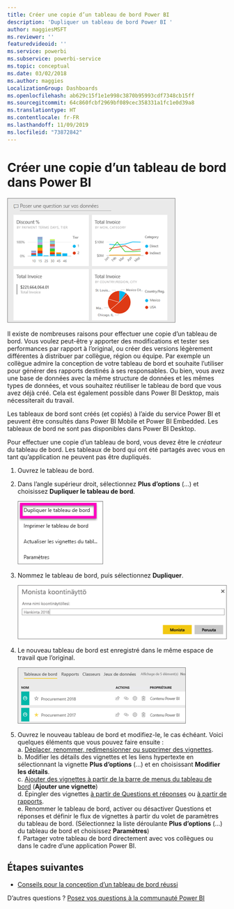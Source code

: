 ```yaml
---
title: Créer une copie d’un tableau de bord Power BI
description: 'Dupliquer un tableau de bord Power BI '
author: maggiesMSFT
ms.reviewer: ''
featuredvideoid: ''
ms.service: powerbi
ms.subservice: powerbi-service
ms.topic: conceptual
ms.date: 03/02/2018
ms.author: maggies
LocalizationGroup: Dashboards
ms.openlocfilehash: ab629c15f1e1e998c3870b95993cdf7348cb15ff
ms.sourcegitcommit: 64c860fcbf2969bf089cec358331a1fc1e0d39a8
ms.translationtype: HT
ms.contentlocale: fr-FR
ms.lasthandoff: 11/09/2019
ms.locfileid: "73872842"
---
```

# <a name="create-a-copy-of-a-dashboard-in-power-bi-service"></a>Créer une copie d’un tableau de bord dans Power BI
![tableau de bord](media/service-dashboard-copy/power-bi-dashboard.png)

 Il existe de nombreuses raisons pour effectuer une copie d’un tableau de bord. Vous voulez peut-être y apporter des modifications et tester ses performances par rapport à l’original, ou créer des versions légèrement différentes à distribuer par collègue, région ou équipe. Par exemple un collègue admire la conception de votre tableau de bord et souhaite l’utiliser pour générer des rapports destinés à ses responsables. Ou bien, vous avez une base de données avec la même structure de données et les mêmes types de données, et vous souhaitez réutiliser le tableau de bord que vous avez déjà créé. Cela est également possible dans Power BI Desktop, mais nécessiterait du travail. 

Les tableaux de bord sont créés (et copiés) à l’aide du service Power BI et peuvent être consultés dans Power BI Mobile et Power BI Embedded.  Les tableaux de bord ne sont pas disponibles dans Power BI Desktop. 

Pour effectuer une copie d’un tableau de bord, vous devez être le *créateur* du tableau de bord. Les tableaux de bord qui ont été partagés avec vous en tant qu’application ne peuvent pas être dupliqués.

1. Ouvrez le tableau de bord.
2. Dans l’angle supérieur droit, sélectionnez **Plus d’options** (…) et choisissez **Dupliquer le tableau de bord**.
   
   ![menu des points de suspension](media/service-dashboard-copy/power-bi-dulicate.png)
3. Nommez le tableau de bord, puis sélectionnez **Dupliquer**. 
   
   ![boîte de dialogue Dupliquer le tableau de bord](media/service-dashboard-copy/power-bi-name.png)
4. Le nouveau tableau de bord est enregistré dans le même espace de travail que l’original. 
   
   ![Onglet Tableaux de bord](media/service-dashboard-copy/power-bi-copied.png)

5.    Ouvrez le nouveau tableau de bord et modifiez-le, le cas échéant. Voici quelques éléments que vous pouvez faire ensuite :    
    a. [Déplacer, renommer, redimensionner ou supprimer des vignettes](service-dashboard-edit-tile.md).  
    b. Modifier les détails des vignettes et les liens hypertexte en sélectionnant la vignette **Plus d’options** (...) et en choisissant **Modifier les détails**.  
    c. [Ajouter des vignettes à partir de la barre de menus du tableau de bord](service-dashboard-add-widget.md) (**Ajouter une vignette**)  
    d. Épingler des vignettes [à partir de Questions et réponses](service-dashboard-pin-tile-from-q-and-a.md) ou [à partir de rapports](service-dashboard-pin-tile-from-report.md).  
    e. Renommer le tableau de bord, activer ou désactiver Questions et réponses et définir le flux de vignettes à partir du volet de paramètres du tableau de bord.  (Sélectionnez la liste déroulante **Plus d’options** (...) du tableau de bord et choisissez **Paramètres**)  
    f. Partager votre tableau de bord directement avec vos collègues ou dans le cadre d’une application Power BI. 


## <a name="next-steps"></a>Étapes suivantes
* [Conseils pour la conception d’un tableau de bord réussi](service-dashboards-design-tips.md) 

D’autres questions ? [Posez vos questions à la communauté Power BI](https://community.powerbi.com/)


